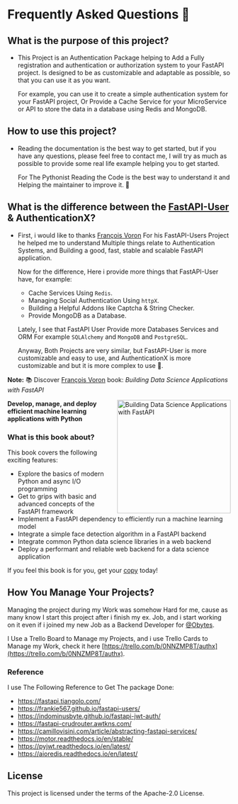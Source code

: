 # Frequently Asked Questions 🍂

## What is the purpose of this project?

- This Project is an Authentication Package helping to Add a Fully registration and authentication or authorization system to your FastAPI project. Is designed to be as customizable and adaptable as possible, so that you can use it as you want.

    For example, you can use it to create a simple authentication system for your FastAPI project, Or Provide a Cache Service for your MicroService or API to store the data in a database using Redis and MongoDB.

## How to use this project?

- Reading the documentation is the best way to get started, but if you have any questions, please feel free to contact me, I will try as much as possible to provide some real life example helping you to get started.

    For The Pythonist Reading the Code is the best way to understand it and Helping the maintainer to improve it. 🦉

## What is the difference between the [FastAPI-User](https://github.com/fastapi-users/fastapi-users) & AuthenticationX?

- First, i would like to thanks [François Voron](https://github.com/frankie567) For his FastAPI-Users Project he helped me to understand Multiple things relate to Authentication Systems, and Building a good, fast, stable and scalable FastAPI application.

    Now for the difference, Here i provide more things that FastAPI-User have, for example:

    * Cache Services Using `Redis`.
    * Managing Social Authentication Using `httpX`.
    * Building a Helpful Addons like Captcha & String Checker.
    * Provide MongoDB as a Database.

    Lately, I see that FastAPI User Provide more Databases Services and ORM For example `SQLAlchemy` and `MongoDB` and `PostgreSQL`.

    Anyway, Both Projects are very similar, but FastAPI-User is more customizable and easy to use, and AuthenticationX is more customizable and but it is more complex to use 🦥.

__Note:__ 📚 Discover [François Voron](https://github.com/frankie567) book: *Building Data Science Applications with FastAPI*

<img src="https://static.packt-cdn.com/products/9781801079211/cover/smaller" alt="Building Data Science Applications with FastAPI" height="256px" align="right">

**Develop, manage, and deploy efficient machine learning applications with Python**

### What is this book about?

This book covers the following exciting features:

* Explore the basics of modern Python and async I/O programming
* Get to grips with basic and advanced concepts of the FastAPI framework
* Implement a FastAPI dependency to efficiently run a machine learning model
* Integrate a simple face detection algorithm in a FastAPI backend
* Integrate common Python data science libraries in a web backend
* Deploy a performant and reliable web backend for a data science application

If you feel this book is for you, get your [copy](https://amzn.to/3kTvgjG) today!

## How You Manage Your Projects?

Managing the project during my Work was somehow Hard for me, cause as many know I start this project after i finish my ex. Job, and i start working on it even if i joined my new Job as a Backend Developer for [@Obytes](https://obytes.com).

I Use a Trello Board to Manage my Projects, and i use Trello Cards to Manage my Work, check it here [https://trello.com/b/0NNZMP8T/authx](https://trello.com/b/0NNZMP8T/authx).

### Reference

I use The Following Reference to Get The package Done:

* <https://fastapi.tiangolo.com/>
* <https://frankie567.github.io/fastapi-users/>
* <https://indominusbyte.github.io/fastapi-jwt-auth/>
* <https://fastapi-crudrouter.awtkns.com/>
* <https://camillovisini.com/article/abstracting-fastapi-services/>
* <https://motor.readthedocs.io/en/stable/>
* <https://pyjwt.readthedocs.io/en/latest/>
* <https://aioredis.readthedocs.io/en/latest/>

## License

This project is licensed under the terms of the Apache-2.0 License.
